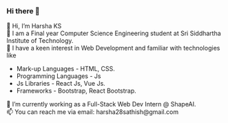 ### Hi there 👋

👋  Hi, I’m Harsha KS <br/>
🌱  I am a Final year Computer Science Engineering student at Sri Siddhartha Institute of Technology. <br/>
👀  I have a keen interest in Web Development and familiar with technologies like 
<ul> 
  <li>Mark-up Languages - HTML, CSS.</li>
  <li>Programming Languages - Js <!--, Python.--></li>
  <li>Js Libraries - React Js, Vue Js.</li>
  <li>Frameworks - Bootstrap, React Bootstrap. </li>
<!-- 
• Js Runtime Environment - Node Js.
• Node Js Framework - Express Js.
• Document Object Model (DOM) Manipulation.
• RESTful API.
• Responsive Web Design (RWD).
• Version Control - Git.
-->
</ul> 
🔭  I’m currently working as a Full-Stack Web Dev Intern @ ShapeAI. <br/>
📫  You can reach me via email: harsha28sathish@gmail.com 

<!--
**harsha28KS/harsha28ks** is a ✨ _special_ ✨ repository because its `README.md` (this file) appears on your GitHub profile.

Here are some ideas to get you started:

- 🔭 I’m currently working as a Full - stac ...
- 🌱 I’m currently learning ...
- 👯 I’m looking to collaborate on ...
- 🤔 I’m looking for help with ...
- 💬 Ask me about ...
- 📫 How to reach me: ...
- 😄 Pronouns: ...
- ⚡ Fun fact: ...
-->
